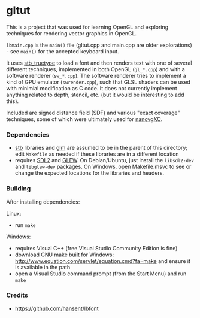 # gltut #

This is a project that was used for learning OpenGL and exploring techniques for rendering vector graphics in OpenGL.

`lbmain.cpp` is the `main()` file (gltut.cpp and main.cpp are older explorations) - see `main()` for the accepted keyboard input.

It uses [stb_truetype](https://github.com/nothings/stb) to load a font and then renders text with one of several different techniques, implemented in both OpenGL (`gl_*.cpp`) and with a software renderer (`sw_*.cpp`).  The software renderer tries to implement a kind of GPU emulator (`swrender.cpp`), such that GLSL shaders can be used with minimial modification as C code.  It does not currently implement anything related to depth, stencil, etc. (but it would be interesting to add this).

Included are signed distance field (SDF) and various "exact coverage" techniques, some of which were ultimately used for [nanovgXC](https://github.com/styluslabs/nanovgXC).


### Dependencies ###

* [stb](https://github.com/nothings/stb) libraries and [glm](https://glm.g-truc.net/) are assumed to be in the parent of this directory; edit `Makefile` as needed if these libraries are in a different location
* requires [SDL2](https://www.libsdl.org/) and [GLEW](https://github.com/nigels-com/glew/releases).  On Debian/Ubuntu, just install the `libsdl2-dev` and `libglew-dev` packages.  On Windows, open Makefile.msvc to see or change the expected locations for the libraries and headers.


### Building ###

After installing dependencies:

Linux:
* run `make`

Windows:
* requires Visual C++ (free Visual Studio Community Edition is fine)
* download GNU make built for Windows: http://www.equation.com/servlet/equation.cmd?fa=make and ensure it is available in the path
* open a Visual Studio command prompt (from the Start Menu) and run `make`


### Credits ###

* https://github.com/hansent/lbfont
